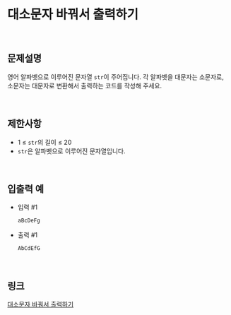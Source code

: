 # 대소문자 바꿔서 출력하기

<br>

## 문제설명
영어 알파벳으로 이루어진 문자열 `str`이 주어집니다. 각 알파벳을 대문자는 소문자로, 소문자는 대문자로 변환해서 출력하는 코드를 작성해 주세요.

<br>

## 제한사항
- 1 ≤ `str`의 길이 ≤ 20
- `str`은 알파벳으로 이루어진 문자열입니다.

<br>

## 입출력 예
- 입력 #1
    ```java
    aBcDeFg
    ```

- 출력 #1
    ```java
    AbCdEfG
    ```

<br>

## 링크
[대소문자 바꿔서 출력하기](https://school.programmers.co.kr/learn/courses/30/lessons/181949)

